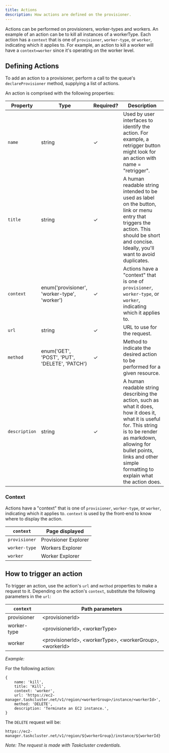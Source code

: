 ```yaml
---
title: Actions
description: How actions are defined on the provisioner.
---
```


Actions can be performed on provisioners, worker-types and workers. An example of an action
can be to kill all instances of a workerType. Each action has a `context` that is one of
`provisioner`, `worker-type`, or `worker`, indicating which it applies to. For example,
an action to kill a worker will have a `context=worker` since it's operating on the worker level.

## Defining Actions
To add an action to a provisioner, perform a call to the queue's `declareProvisioner` method,
supplying a list of actions.

An action is comprised with the following properties:

| Property      | Type                                          | Required? | Description                                                                                                                                                                                                                                         |
|---------------|-----------------------------------------------|-----------|-----------------------------------------------------------------------------------------------------------------------------------------------------------------------------------------------------------------------------------------------------|
| `name`        | string                                        | ✓         | Used by user interfaces to identify the action. For example, a retrigger button might look for an action with name = "retrigger".                                                                                                                   |
| `title`       | string                                        | ✓         | A human readable string intended to be used as label on the button, link or menu entry that triggers the action. This should be short and concise. Ideally, you'll want to avoid duplicates.                                                        |
| `context`     | enum('provisioner', 'worker-type', 'worker')  | ✓         | Actions have a "context" that is one of `provisioner`, `worker-type`, or `worker`, indicating which it applies to.                                                                                                                                  |
| `url`         | string                                        | ✓         | URL to use for the request.                                                                                                                                                                                                                         |
| `method`      | enum('GET', 'POST', 'PUT', 'DELETE', 'PATCH') | ✓         | Method to indicate the desired action to be performed for a given resource.                                                                                                                                                                         |
| `description` | string                                        | ✓         | A human readable string describing the action, such as what it does, how it does it, what it is useful for. This string is to be render as markdown, allowing for bullet points, links and other simple formatting to explain what the action does. |

### Context
Actions have a "context" that is one of `provisioner`, `worker-type`, or `worker`, indicating which it applies to. `context`
is used by the front-end to know where to display the action.

| `context`     | Page displayed        |
|---------------|-----------------------|
| `provisioner` | Provisioner Explorer  |
| `worker-type` | Workers Explorer      |
| `worker`      | Worker Explorer       |

## How to trigger an action
To trigger an action, use the action's `url` and `method` properties to make a request to it.
Depending on the action's `context`, substitute the following parameters in the `url`:

| `context`   | Path parameters                                                  |
|-------------|------------------------------------------------------------------|
| provisioner | \<provisionerId\>                                                |
| worker-type | \<provisionerId\>, \<workerType\>                                |
| worker      | \<provisionerId\>, \<workerType\>, \<workerGroup\>, \<workerId\> |
  
_Example:_

For the following action:
```
{
    name: 'kill',
    title: 'Kill',
    context: 'worker',
    url: 'https://ec2-manager.taskcluster.net/v1/region/<workerGroup>/instance/<workerId>',
    method: 'DELETE',
    description: 'Terminate an EC2 instance.',
}
```

The `DELETE` request will be:

```
https://ec2-manager.taskcluster.net/v1/region/${workerGroup}/instance/${workerId}
```

_Note: The request is made with Taskcluster credentials._
